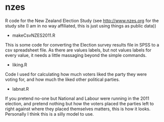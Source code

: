# nzes
R code for the New Zealand Election Study (see http://www.nzes.org for the study site (I am in no way affiliated, this is just using things as public data))

* makeCsvNZES2011.R

This is some code for converting the Election survey results file in SPSS to a csv spreadsheet file. As there are values labels, but not values labels for every value, it needs a little massaging beyond the simple commands.

* liking.R

Code I used for calculating how much voters liked the party they were voting for, and how much the liked other political parties.

* labnat.R

If you pretend no-one but National and Labour were running in the 2011 election, and pretend nothing but how the voters placed the parties left to right against where they placed themselves matters, this is how it looks. Personally I think this is a silly model to use.

